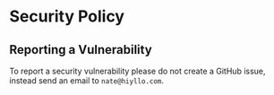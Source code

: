 # Security Policy

## Reporting a Vulnerability

To report a security vulnerability please do not create a GitHub issue, instead send an email to `nate@hiyllo.com`.

